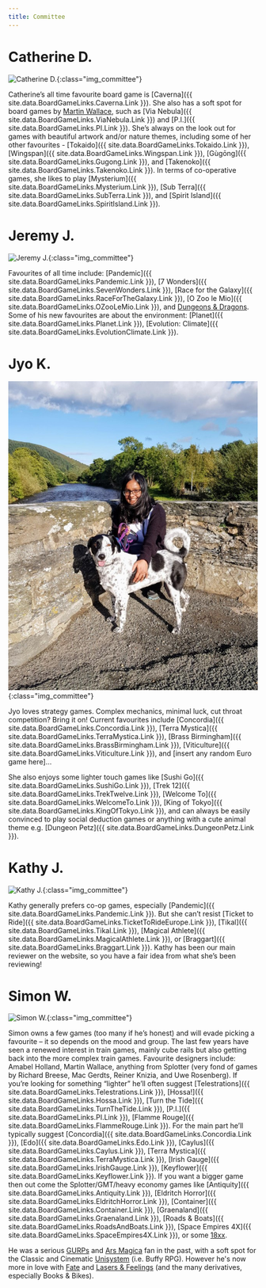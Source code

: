 ```yaml
---
title: Committee
---
```


# Catherine D.

![Catherine D.](/images/committee/CatherineD.jpg){:class="img_committee"}

Catherine’s all time favourite board game is [Caverna]({{ site.data.BoardGameLinks.Caverna.Link }}).
She also has a soft spot for board games by [Martin Wallace](https://boardgamegeek.com/boardgamedesigner/6/martin-wallace), such as [Via Nebula]({{ site.data.BoardGameLinks.ViaNebula.Link }}) and [P.I.]({{ site.data.BoardGameLinks.PI.Link }}).
She’s always on the look out for games with beautiful artwork and/or nature themes, including some of her other favourites - [Tokaido]({{ site.data.BoardGameLinks.Tokaido.Link }}), [Wingspan]({{ site.data.BoardGameLinks.Wingspan.Link }}), [Gùgōng]({{ site.data.BoardGameLinks.Gugong.Link }}), and [Takenoko]({{ site.data.BoardGameLinks.Takenoko.Link }}).
In terms of co-operative games, she likes to play [Mysterium]({{ site.data.BoardGameLinks.Mysterium.Link }}), [Sub Terra]({{ site.data.BoardGameLinks.SubTerra.Link }}), and [Spirit Island]({{ site.data.BoardGameLinks.SpiritIsland.Link }}).

# Jeremy J.

![Jeremy J.](/images/committee/JeremyJ.jpg){:class="img_committee"}

Favourites of all time include: [Pandemic]({{ site.data.BoardGameLinks.Pandemic.Link }}), [7 Wonders]({{ site.data.BoardGameLinks.SevenWonders.Link }}), [Race for the Galaxy]({{ site.data.BoardGameLinks.RaceForTheGalaxy.Link }}), [O Zoo le Mio]({{ site.data.BoardGameLinks.OZooLeMio.Link }}), and [Dungeons & Dragons](https://www.rpggeek.com/rpgfamily/192/dungeons-dragons).
Some of his new favourites are about the environment: [Planet]({{ site.data.BoardGameLinks.Planet.Link }}), [Evolution: Climate]({{ site.data.BoardGameLinks.EvolutionClimate.Link }}).

# Jyo K.

![Jyo K.](/images/committee/JyoK.jpg){:class="img_committee"}

Jyo loves strategy games.
Complex mechanics, minimal luck, cut throat competition?
Bring it on!
Current favourites include [Concordia]({{ site.data.BoardGameLinks.Concordia.Link }}), [Terra Mystica]({{ site.data.BoardGameLinks.TerraMystica.Link }}), [Brass Birmingham]({{ site.data.BoardGameLinks.BrassBirmingham.Link }}), [Viticulture]({{ site.data.BoardGameLinks.Viticulture.Link }}), and [insert any random Euro game here]…

She also enjoys some lighter touch games like [Sushi Go]({{ site.data.BoardGameLinks.SushiGo.Link }}), [Trek 12]({{ site.data.BoardGameLinks.TrekTwelve.Link }}), [Welcome To]({{ site.data.BoardGameLinks.WelcomeTo.Link }}), [King of Tokyo]({{ site.data.BoardGameLinks.KingOfTokyo.Link }}), and can always be easily convinced to play social deduction games or anything with a cute animal theme e.g. [Dungeon Petz]({{ site.data.BoardGameLinks.DungeonPetz.Link }}).

# Kathy J.

![Kathy J.](/images/committee/KathyJ.jpg){:class="img_committee"}

Kathy generally prefers co-op games, especially [Pandemic]({{ site.data.BoardGameLinks.Pandemic.Link }}).
But she can’t resist [Ticket to Ride]({{ site.data.BoardGameLinks.TicketToRideEurope.Link }}), [Tikal]({{ site.data.BoardGameLinks.Tikal.Link }}), [Magical Athlete]({{ site.data.BoardGameLinks.MagicalAthlete.Link }}), or [Braggart]({{ site.data.BoardGameLinks.Braggart.Link }}).
Kathy has been our main reviewer on the website, so you have a fair idea from what she’s been reviewing!

# Simon W.

![Simon W.](/images/committee/SimonW.jpg){:class="img_committee"}

Simon owns a few games (too many if he’s honest) and will evade picking a favourite – it so depends on the mood and group.
The last few years have seen a renewed interest in train games, mainly cube rails but also getting back into the more complex train games.
Favourite designers include: Amabel Holland, Martin Wallace, anything from Splotter (very fond of games by Richard Breese, Mac Gerdts, Reiner Knizia, and Uwe Rosenberg).
If you’re looking for something “lighter” he’ll often suggest [Telestrations]({{ site.data.BoardGameLinks.Telestrations.Link }}), [Hossa!]({{ site.data.BoardGameLinks.Hossa.Link }}), [Turn the Tide]({{ site.data.BoardGameLinks.TurnTheTide.Link }}), [P.I.]({{ site.data.BoardGameLinks.PI.Link }}), [Flamme Rouge]({{ site.data.BoardGameLinks.FlammeRouge.Link }}).
For the main part he’ll typically suggest [Concordia]({{ site.data.BoardGameLinks.Concordia.Link }}), [Edo]({{ site.data.BoardGameLinks.Edo.Link }}), [Caylus]({{ site.data.BoardGameLinks.Caylus.Link }}), [Terra Mystica]({{ site.data.BoardGameLinks.TerraMystica.Link }}), [Irish Gauge]({{ site.data.BoardGameLinks.IrishGauge.Link }}), [Keyflower]({{ site.data.BoardGameLinks.Keyflower.Link }}).
If you want a bigger game then out come the Splotter/GMT/heavy economy games like [Antiquity]({{ site.data.BoardGameLinks.Antiquity.Link }}), [Eldritch Horror]({{ site.data.BoardGameLinks.EldritchHorror.Link }}), [Container]({{ site.data.BoardGameLinks.Container.Link }}), [Graenaland]({{ site.data.BoardGameLinks.Graenaland.Link }}), [Roads & Boats]({{ site.data.BoardGameLinks.RoadsAndBoats.Link }}), [Space Empires 4X]({{ site.data.BoardGameLinks.SpaceEmpires4X.Link }}), or some [18xx](https://boardgamegeek.com/wiki/page/18xx).

He was a serious [GURPs](https://www.rpggeek.com/rpgfamily/333/gurps) and [Ars Magica](https://www.rpggeek.com/rpgfamily/1029/ars-magica) fan in the past, with a soft spot for the Classic and Cinematic [Unisystem](https://rpggeek.com/rpgsystem/627/unisystem) (i.e. Buffy RPG). However he's now more in love with [Fate](https://www.rpggeek.com/rpgsystem/26506/fate-core) and [Lasers & Feelings](https://rpggeek.com/rpg/23290/lasers-feelings) (and the many derivatives, especially Books & Bikes).
